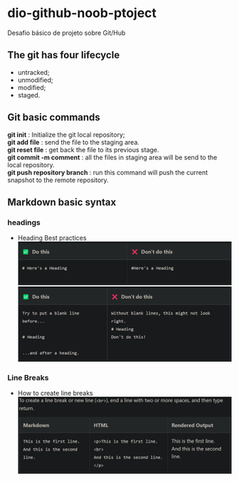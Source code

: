 # dio-github-noob-ptoject

Desafio básico de projeto sobre Git/Hub

## The git has four lifecycle

- untracked;
- unmodified;
- modified;
- staged.

## Git basic commands

**git init** : Initialize the git local repository;  
**git add file** : send the file to the staging area.   
**git reset file** : get back the file to its previous stage.   
**git commit -m comment** : all the files in staging area will be send to the local repository.  
**git push repository branch** : run this command will push the current snapshot to the remote repository.   

## Markdown basic syntax

### headings

- Heading Best practices  
![heading best practices 01](assets/heading-best-practice-01.png "Space between number and sign")  
![heading best practices 02](assets/heading-best-practice-02.png "Blank lines before and after a heading")

### Line Breaks

* How to create line breaks    
![how to create line breaks!](assets/linebreaks.png)